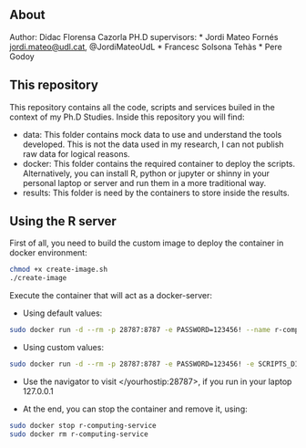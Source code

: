 
About
-----

Author: Didac Florensa Cazorla
PH.D supervisors:
    * Jordi Mateo Fornés <jordi.mateo@udl.cat>, @JordiMateoUdL
    * Francesc Solsona Tehàs
    * Pere Godoy


This repository
---------------

This repository contains all the code, scripts and services builed in the context of my Ph.D Studies. Inside this repository you will find:

* data: This folder contains mock data to use and understand the tools developed. This is not the data used in my research, I can not publish raw data for logical reasons.
* docker: This folder contains the required container to deploy the scripts. Alternatively, you can install R, python or jupyter or shinny in your personal laptop or server and run them in a more traditional way.
* results: This folder is need by the containers to store inside the results. 

Using the R server
----------------

First of all, you need to build the custom image to deploy the container in docker environment:

```sh
chmod +x create-image.sh
./create-image
```

Execute the container that will act as a docker-server:

* Using default values:

```sh
sudo docker run -d --rm -p 28787:8787 -e PASSWORD=123456! --name r-computing-service rstudio/r-computing-service
```

* Using custom values:

```sh
sudo docker run -d --rm -p 28787:8787 -e PASSWORD=123456! -e SCRIPTS_DIR "path to folder with requirements.R and *.R scripts" -e DATA_DIR "path data folder" -e RESULTS_DIR "path to result folder" --name r-computing-service rstudio/r-computing-service
```

* Use the navigator to visit </yourhostip:28787>, if you run in your laptop 127.0.0.1

* At the end, you can stop the container and remove it, using:

```sh
sudo docker stop r-computing-service
sudo docker rm r-computing-service
```